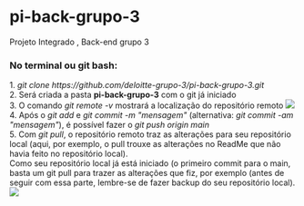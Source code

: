 # pi-back-grupo-3
Projeto Integrado , Back-end grupo 3

<h3>No terminal ou git bash:</h3>
1. <i>git clone  https://github.com/deloitte-grupo-3/pi-back-grupo-3.git</i><br>
2. Será criada a pasta <b>pi-back-grupo-3</b> com o git já iniciado<br>
3. O comando <i>git remote -v</i> mostrará a localização do repositório remoto
<img src="https://user-images.githubusercontent.com/86486880/138380673-1f39815a-babf-4a44-92da-b70eb43d9575.png">
4. Após o <i>git add</i> e <i>git commit -m "mensagem"</i> (alternativa: <i>git commit -am "mensagem"</i>), é possível fazer o <i>git push origin main</i><br>
5. Com <i>git pull</i>, o repositório remoto traz as alterações para seu repositório local (aqui, por exemplo, o pull trouxe as alterações no ReadMe que não havia feito no repositório local). <br>Como seu repositório local já está iniciado (o primeiro commit para o main, basta um git pull para trazer as alterações que fiz, por exemplo (antes de seguir com essa parte, lembre-se de fazer backup do seu repositório local).
<img src="https://user-images.githubusercontent.com/86486880/138381337-7bb0ed7a-07ef-4256-8286-f53cac5dbb59.png">


